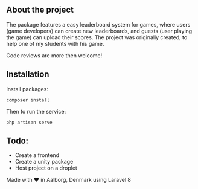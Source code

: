 ## About the project
The package features a easy leaderboard system for games, where users (game developers) can create new leaderboards, and guests (user playing the game) can upload their scores.
The project was originally created, to help one of my students with his game. 


Code reviews are more then welcome!

## Installation
Install packages:
```
composer install
```

Then to run the service:
```
php artisan serve
```


## Todo:
- Create a frontend
- Create a unity package
- Host project on a droplet

Made with :heart: in Aalborg, Denmark using Laravel 8
